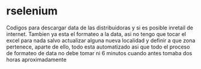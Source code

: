 # rselenium
Codigos para descargar data de las distribuidoras y si es posible inretail de internet.
Tambien ya esta el formateo a la data, asi no tengo que tocar el excel para nada salvo actualizar alguna nueva localidad y definir a que zona pertenece, aparte de ello, todo esta automatizado asi que todo el proceso de formateo de data no debe tomar ni 6 minutos cuando antes tomaba dos horas aproximadamente
